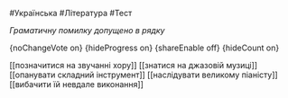#Українська #Література #Тест

*Граматичну помилку допущено в рядку*

{noChangeVote on}
{hideProgress on}
{shareEnable off}
{hideCount on}

[[позначитися на звучанні хору]]
[[знатися на джазовій музиці]]
[[опанувати складний інструмент]]
[[наслідувати великому піаністу]]
[[вибачити їй невдале виконання]]
